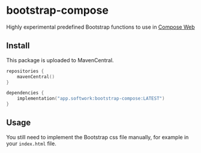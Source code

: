 # bootstrap-compose
Highly experimental predefined Bootstrap functions to use in [Compose Web](https://github.com/Jetbrains/compose-jb)

## Install

This package is uploaded to MavenCentral.

````kotlin
repositories {
    mavenCentral()
}

dependencies {
    implementation("app.softwork:bootstrap-compose:LATEST")
}
````

## Usage
You still need to implement the Bootstrap css file manually, for example in your `index.html` file.

